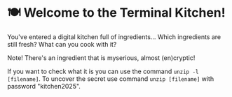 # 🍽️ Welcome to the Terminal Kitchen!

You've entered a digital kitchen full of ingredients...
Which ingredients are still fresh? What can you cook with it?

Note! There's an ingredient that is myserious, almost (en)cryptic! 

If you want to check what it is you can use the command `unzip -l [filename]`.
To uncover the secret use command `unzip [filename]` with password "kitchen2025".
